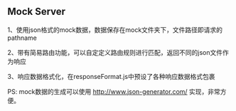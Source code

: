 Mock Server
------

1、使用json格式的mock数据，数据保存在mock文件夹下，文件路径即请求的pathname

2、带有简易路由功能，可以自定定义路由规则进行匹配，返回不同的json文件作为响应

3、响应数据格式化，在responseFormat.js中预设了各种响应数据格式包裹

PS: mock数据的生成可以使用 http://www.json-generator.com/ 实现，非常方便。


